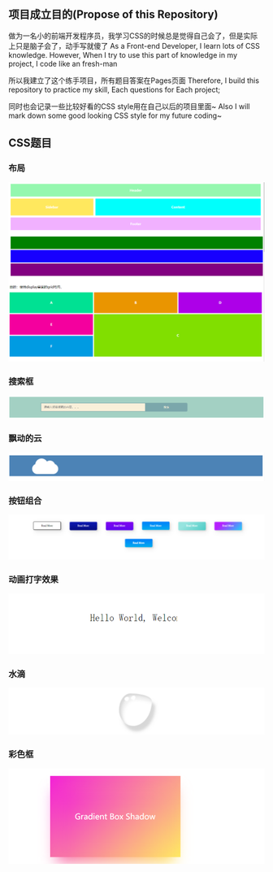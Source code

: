 ## 项目成立目的(Propose of this Repository)

做为一名小的前端开发程序员，我学习CSS的时候总是觉得自己会了，但是实际上只是脑子会了，动手写就傻了
As a Front-end Developer, I learn lots of CSS knowledge. However, When I try to use this part of knowledge in my project, I code like an fresh-man

所以我建立了这个练手项目，所有题目答案在Pages页面
Therefore, I build this repository to practice my skill, Each questions for Each project;

同时也会记录一些比较好看的CSS style用在自己以后的项目里面~
Also I will mark down some good looking CSS style for my future coding~



## CSS题目

### 布局
![布局](./pic/display.png)
### 搜索框
![搜索框](./pic/searchButton.png)

### 飘动的云
![漂浮的云](./pic/floatingCloud.png)

### 按钮组合
![按钮组合](./pic/buttonStyle.png)

### 动画打字效果
![打字](./pic/typingAnima.png)

### 水滴
![水滴](./pic/waterDrop.png)

### 彩色框
![彩色框](./pic/colorBox.png)